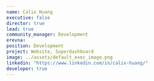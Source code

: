 ```yaml
---
name: Calix Huang
executive: false
director: true
lead: true
community_manager: Development
erevna:  
position: Development
project: Website, Superdashboard
image: ../assets/default_exec_image.png
linkedin: "https://www.linkedin.com/in/calix-huang/"
developer: true
---
```

